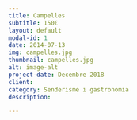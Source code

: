 ```yaml
---
title: Campelles
subtitle: 150€
layout: default
modal-id: 1
date: 2014-07-13
img: campelles.jpg
thumbnail: campelles.jpg
alt: image-alt
project-date: Decembre 2018
client: 
category: Senderisme i gastronomia
description: 

---
```

